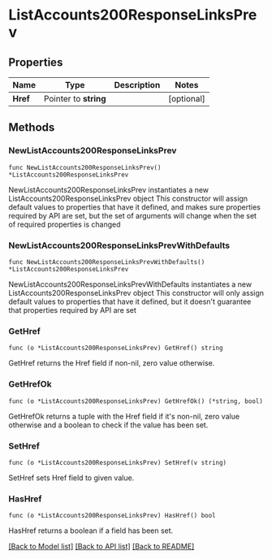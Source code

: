 # ListAccounts200ResponseLinksPrev

## Properties

Name | Type | Description | Notes
------------ | ------------- | ------------- | -------------
**Href** | Pointer to **string** |  | [optional] 

## Methods

### NewListAccounts200ResponseLinksPrev

`func NewListAccounts200ResponseLinksPrev() *ListAccounts200ResponseLinksPrev`

NewListAccounts200ResponseLinksPrev instantiates a new ListAccounts200ResponseLinksPrev object
This constructor will assign default values to properties that have it defined,
and makes sure properties required by API are set, but the set of arguments
will change when the set of required properties is changed

### NewListAccounts200ResponseLinksPrevWithDefaults

`func NewListAccounts200ResponseLinksPrevWithDefaults() *ListAccounts200ResponseLinksPrev`

NewListAccounts200ResponseLinksPrevWithDefaults instantiates a new ListAccounts200ResponseLinksPrev object
This constructor will only assign default values to properties that have it defined,
but it doesn't guarantee that properties required by API are set

### GetHref

`func (o *ListAccounts200ResponseLinksPrev) GetHref() string`

GetHref returns the Href field if non-nil, zero value otherwise.

### GetHrefOk

`func (o *ListAccounts200ResponseLinksPrev) GetHrefOk() (*string, bool)`

GetHrefOk returns a tuple with the Href field if it's non-nil, zero value otherwise
and a boolean to check if the value has been set.

### SetHref

`func (o *ListAccounts200ResponseLinksPrev) SetHref(v string)`

SetHref sets Href field to given value.

### HasHref

`func (o *ListAccounts200ResponseLinksPrev) HasHref() bool`

HasHref returns a boolean if a field has been set.


[[Back to Model list]](../README.md#documentation-for-models) [[Back to API list]](../README.md#documentation-for-api-endpoints) [[Back to README]](../README.md)



